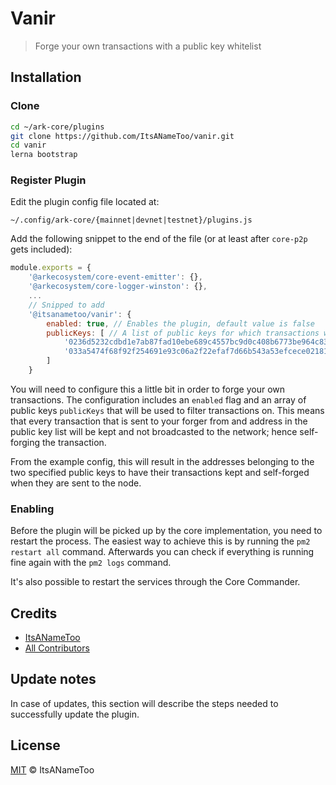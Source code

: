 # Vanir

> Forge your own transactions with a public key whitelist

## Installation

### Clone

```bash
cd ~/ark-core/plugins
git clone https://github.com/ItsANameToo/vanir.git
cd vanir
lerna bootstrap
```

### Register Plugin

Edit the plugin config file located at:

`~/.config/ark-core/{mainnet|devnet|testnet}/plugins.js`

Add the following snippet to the end of the file (or at least after `core-p2p` gets included):

```javascript
module.exports = {
    '@arkecosystem/core-event-emitter': {},
    '@arkecosystem/core-logger-winston': {},
    ...
    // Snipped to add
    '@itsanametoo/vanir': {
        enabled: true, // Enables the plugin, default value is false
        publicKeys: [ // A list of public keys for which transactions will not be broadcasted
            '0236d5232cdbd1e7ab87fad10ebe689c4557bc9d0c408b6773be964c837231d5f0',
            '033a5474f68f92f254691e93c06a2f22efaf7d66b543a53efcece021819653a200'
        ]
    }
```

You will need to configure this a little bit in order to forge your own transactions.
The configuration includes an `enabled` flag and an array of public keys `publicKeys` that will be used to filter transactions on.
This means that every transaction that is sent to your forger from and address in the public key list will be kept and not broadcasted to the network; hence self-forging the transaction.

From the example config, this will result in the addresses belonging to the two specified public keys to have their transactions kept and self-forged when they are sent to the node.

### Enabling

Before the plugin will be picked up by the core implementation, you need to restart the process.
The easiest way to achieve this is by running the `pm2 restart all` command.
Afterwards you can check if everything is running fine again with the `pm2 logs` command.

It's also possible to restart the services through the Core Commander.

## Credits

- [ItsANameToo](https://github.com/itsanametoo)
- [All Contributors](../../contributors)

## Update notes

In case of updates, this section will describe the steps needed to successfully update the plugin.

## License

[MIT](LICENSE) © ItsANameToo
